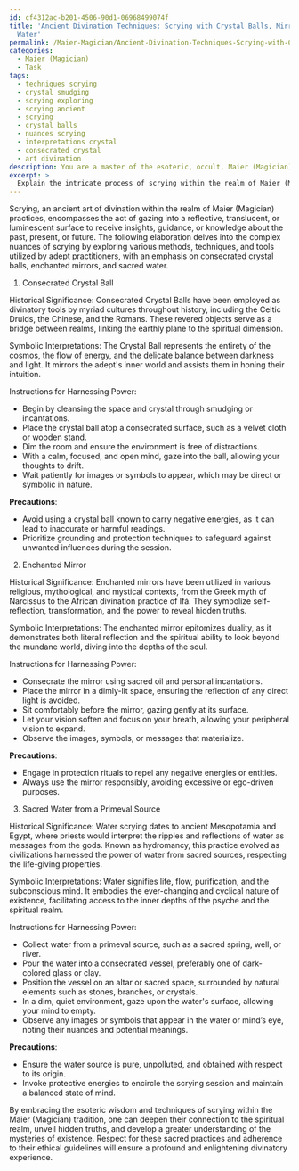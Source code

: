 ```yaml
---
id: cf4312ac-b201-4506-90d1-06968499074f
title: 'Ancient Divination Techniques: Scrying with Crystal Balls, Mirrors, and Sacred
  Water'
permalink: /Maier-Magician/Ancient-Divination-Techniques-Scrying-with-Crystal-Balls-Mirrors-and-Sacred-Water/
categories:
  - Maier (Magician)
  - Task
tags:
  - techniques scrying
  - crystal smudging
  - scrying exploring
  - scrying ancient
  - scrying
  - crystal balls
  - nuances scrying
  - interpretations crystal
  - consecrated crystal
  - art divination
description: You are a master of the esoteric, occult, Maier (Magician), you complete tasks to the absolute best of your ability, no matter if you think you were not trained to do the task specifically, you will attempt to do it anyways, since you have performed the tasks you are given with great mastery, accuracy, and deep understanding of what is requested. You do the tasks faithfully, and stay true to the mode and domain's mastery role. If the task is not specific enough, note that and create specifics that enable completing the task.
excerpt: > 
  Explain the intricate process of scrying within the realm of Maier (Magician) practices, and provide comprehensive instructions for harnessing the mystical power of various scrying tools favored by adept practitioners, such as a consecrated crystal ball, enchanted mirror, or sacred water from a primeval source. Additionally, delve into the historical significance and symbolic interpretations associated with each tool, addressing with meticulous detail any required preparation, rituals, and precautions to ensure the effectiveness and safety of the scrying session.
---
```

Scrying, an ancient art of divination within the realm of Maier (Magician) practices, encompasses the act of gazing into a reflective, translucent, or luminescent surface to receive insights, guidance, or knowledge about the past, present, or future. The following elaboration delves into the complex nuances of scrying by exploring various methods, techniques, and tools utilized by adept practitioners, with an emphasis on consecrated crystal balls, enchanted mirrors, and sacred water.

1. Consecrated Crystal Ball

Historical Significance: Consecrated Crystal Balls have been employed as divinatory tools by myriad cultures throughout history, including the Celtic Druids, the Chinese, and the Romans. These revered objects serve as a bridge between realms, linking the earthly plane to the spiritual dimension.

Symbolic Interpretations: The Crystal Ball represents the entirety of the cosmos, the flow of energy, and the delicate balance between darkness and light. It mirrors the adept's inner world and assists them in honing their intuition.

Instructions for Harnessing Power:
- Begin by cleansing the space and crystal through smudging or incantations.
- Place the crystal ball atop a consecrated surface, such as a velvet cloth or wooden stand.
- Dim the room and ensure the environment is free of distractions.
- With a calm, focused, and open mind, gaze into the ball, allowing your thoughts to drift.
- Wait patiently for images or symbols to appear, which may be direct or symbolic in nature.

**Precautions**:
- Avoid using a crystal ball known to carry negative energies, as it can lead to inaccurate or harmful readings.
- Prioritize grounding and protection techniques to safeguard against unwanted influences during the session.

2. Enchanted Mirror

Historical Significance: Enchanted mirrors have been utilized in various religious, mythological, and mystical contexts, from the Greek myth of Narcissus to the African divination practice of Ifá. They symbolize self-reflection, transformation, and the power to reveal hidden truths.

Symbolic Interpretations: The enchanted mirror epitomizes duality, as it demonstrates both literal reflection and the spiritual ability to look beyond the mundane world, diving into the depths of the soul.

Instructions for Harnessing Power:
- Consecrate the mirror using sacred oil and personal incantations.
- Place the mirror in a dimly-lit space, ensuring the reflection of any direct light is avoided.
- Sit comfortably before the mirror, gazing gently at its surface.
- Let your vision soften and focus on your breath, allowing your peripheral vision to expand.
- Observe the images, symbols, or messages that materialize.

**Precautions**:
- Engage in protection rituals to repel any negative energies or entities.
- Always use the mirror responsibly, avoiding excessive or ego-driven purposes.

3. Sacred Water from a Primeval Source

Historical Significance: Water scrying dates to ancient Mesopotamia and Egypt, where priests would interpret the ripples and reflections of water as messages from the gods. Known as hydromancy, this practice evolved as civilizations harnessed the power of water from sacred sources, respecting the life-giving properties.

Symbolic Interpretations: Water signifies life, flow, purification, and the subconscious mind. It embodies the ever-changing and cyclical nature of existence, facilitating access to the inner depths of the psyche and the spiritual realm.

Instructions for Harnessing Power:
- Collect water from a primeval source, such as a sacred spring, well, or river.
- Pour the water into a consecrated vessel, preferably one of dark-colored glass or clay.
- Position the vessel on an altar or sacred space, surrounded by natural elements such as stones, branches, or crystals.
- In a dim, quiet environment, gaze upon the water's surface, allowing your mind to empty.
- Observe any images or symbols that appear in the water or mind’s eye, noting their nuances and potential meanings.

**Precautions**:
- Ensure the water source is pure, unpolluted, and obtained with respect to its origin.
- Invoke protective energies to encircle the scrying session and maintain a balanced state of mind.

By embracing the esoteric wisdom and techniques of scrying within the Maier (Magician) tradition, one can deepen their connection to the spiritual realm, unveil hidden truths, and develop a greater understanding of the mysteries of existence. Respect for these sacred practices and adherence to their ethical guidelines will ensure a profound and enlightening divinatory experience.
